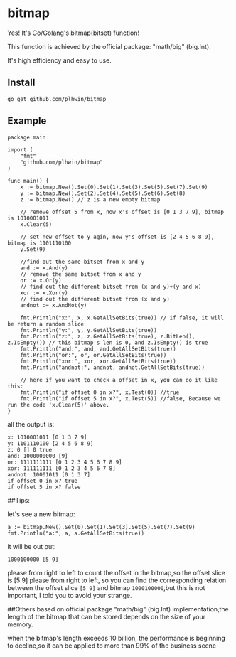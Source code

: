 # bitmap
Yes! It's Go/Golang's bitmap(bitset) function!

This function is achieved by the official package: "math/big" (big.Int).

It's high efficiency and easy to use.


## Install
	go get github.com/plhwin/bitmap



## Example
	package main

	import (
		"fmt"
		"github.com/plhwin/bitmap"
	)

	func main() {
		x := bitmap.New().Set(0).Set(1).Set(3).Set(5).Set(7).Set(9)
		y := bitmap.New().Set(2).Set(4).Set(5).Set(6).Set(8)
		z := bitmap.New() // z is a new empty bitmap

		// remove offset 5 from x, now x's offset is [0 1 3 7 9], bitmap is 1010001011
		x.Clear(5)

		// set new offset to y agin, now y's offset is [2 4 5 6 8 9], bitmap is 1101110100
		y.Set(9)

		//find out the same bitset from x and y
		and := x.And(y)
		// remove the same bitset from x and y
		or := x.Or(y)
		// find out the different bitset from (x and y)+(y and x)
		xor := x.Xor(y)
		// find out the different bitset from (x and y)
		andnot := x.AndNot(y)

		fmt.Println("x:", x, x.GetAllSetBits(true)) // if false, it will be return a random slice
		fmt.Println("y:", y, y.GetAllSetBits(true))
		fmt.Println("z:", z, z.GetAllSetBits(true), z.BitLen(), z.IsEmpty()) // this bitmap's len is 0, and z.IsEmpty() is true
		fmt.Println("and:", and, and.GetAllSetBits(true))
		fmt.Println("or:", or, or.GetAllSetBits(true))
		fmt.Println("xor:", xor, xor.GetAllSetBits(true))
		fmt.Println("andnot:", andnot, andnot.GetAllSetBits(true))
		
		// here if you want to check a offset in x, you can do it like this:
		fmt.Println("if offset 0 in x?", x.Test(0)) //true
		fmt.Println("if offset 5 in x?", x.Test(5)) //false, Because we run the code 'x.Clear(5)' above.
	}

all the output is:

	x: 1010001011 [0 1 3 7 9]
	y: 1101110100 [2 4 5 6 8 9]
	z: 0 [] 0 true
	and: 1000000000 [9]
	or: 1111111111 [0 1 2 3 4 5 6 7 8 9]
	xor: 111111111 [0 1 2 3 4 5 6 7 8]
	andnot: 10001011 [0 1 3 7]
	if offset 0 in x? true
	if offset 5 in x? false


##Tips:

let's see a new bitmap:

	a := bitmap.New().Set(0).Set(1).Set(3).Set(5).Set(7).Set(9)
	fmt.Println("a:", a, a.GetAllSetBits(true))


it will be out put:

	1000100000 [5 9]

please from right to left to count the offset in the bitmap,so the offset slice is [5 9]
please from right to left, so you can find the corresponding relation between the offset slice `[5 9]` and bitmap `1000100000`,but this is not important, I told you to avoid your strange.


##Others
based on official package "math/big" (big.Int) implementation,the length of the bitmap that can be stored depends on the size of your memory.

when the bitmap's length exceeds 10 billion, the performance is beginning to decline,so it can be applied to more than 99% of the business scene
